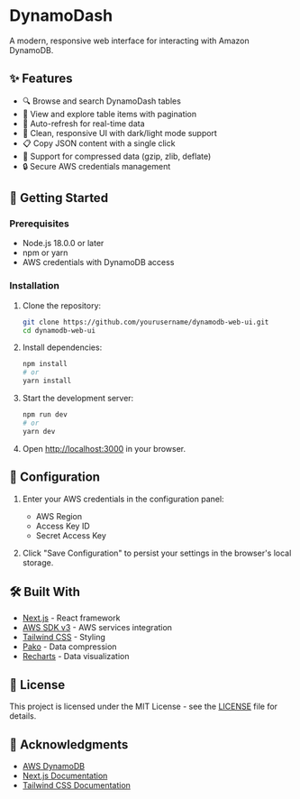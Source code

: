 # DynamoDash

A modern, responsive web interface for interacting with Amazon DynamoDB.

## ✨ Features

- 🔍 Browse and search DynamoDash tables
- 📝 View and explore table items with pagination
- 🔄 Auto-refresh for real-time data
- 🎨 Clean, responsive UI with dark/light mode support
- 📋 Copy JSON content with a single click
- 🔄 Support for compressed data (gzip, zlib, deflate)
- 🔒 Secure AWS credentials management

## 🚀 Getting Started

### Prerequisites

- Node.js 18.0.0 or later
- npm or yarn
- AWS credentials with DynamoDB access

### Installation

1. Clone the repository:
   ```bash
   git clone https://github.com/yourusername/dynamodb-web-ui.git
   cd dynamodb-web-ui
   ```

2. Install dependencies:
   ```bash
   npm install
   # or
   yarn install
   ```

3. Start the development server:
   ```bash
   npm run dev
   # or
   yarn dev
   ```

4. Open [http://localhost:3000](http://localhost:3000) in your browser.

## 🔧 Configuration

1. Enter your AWS credentials in the configuration panel:
   - AWS Region
   - Access Key ID
   - Secret Access Key

2. Click "Save Configuration" to persist your settings in the browser's local storage.

## 🛠️ Built With

- [Next.js](https://nextjs.org/) - React framework
- [AWS SDK v3](https://aws.amazon.com/sdk-for-javascript/) - AWS services integration
- [Tailwind CSS](https://tailwindcss.com/) - Styling
- [Pako](https://github.com/nodeca/pako) - Data compression
- [Recharts](https://recharts.org/) - Data visualization

## 📄 License

This project is licensed under the MIT License - see the [LICENSE](LICENSE) file for details.

## 🙏 Acknowledgments

- [AWS DynamoDB](https://aws.amazon.com/dynamodb/)
- [Next.js Documentation](https://nextjs.org/docs)
- [Tailwind CSS Documentation](https://tailwindcss.com/docs)

